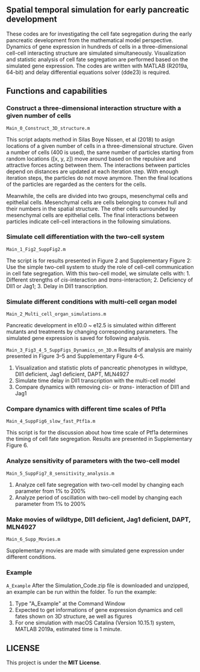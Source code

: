 ## Spatial temporal simulation for early pancreatic development
These codes are for investigating the cell fate segregation during the early pancreatic development from the mathematical model perspective.
Dynamics of gene expression in hundreds of cells in a three-dimensional cell-cell interacting structure are simulated simultaneously. 
Visualization and statistic analysis of cell fate segregation are performed based on the simulated gene expression.
The codes are written with MATLAB (R2019a, 64-bit) and delay differential equations solver (dde23) is required.
## Functions and capabilities
### Construct a three-dimensional interaction structure with a given number of cells
`Main_0_Construct_3D_structure.m`

This script adapts method in Silas Boye Nissen, et al (2018) to asign locations of a given number of cells in a three-dimensional structure.
Given a number of cells (400 is used), the same number of particles starting from random locations ([x, y, z]) move around based on the repulsive 
and attractive forces acting between them. The interactions between particles depend on distances are updated at each iteration step. With enough iteration steps, the particles do not move anymore. Then the final locations of the particles are
regarded as the centers for the cells. 

Meanwhile, the cells are divided into two groups, mesenchymal cells and epithelial cells. Mesenchymal cells are cells
belonging to convex hull and their numbers in the spatial structure. The other cells surrounded by mesenchymal cells are epithelial cells.
The final interactions between particles indicate cell-cell interactions in the following simulations.

### Simulate cell differentiation with the two-cell system 
`Main_1_Fig2_SuppFig2.m`

The script is for results presented in Figure 2 and Supplementary Figure 2: Use the simple two-cell system to study the role of 
cell-cell communication in cell fate segregation. With this two-cell model, we simulate cells with: 1. Different strengths of *cis*-interaction and *trans*-interaction;
2. Deficiency of Dll1 or Jag1; 3. Delay in Dll1 transcription.

### Simulate different conditions with multi-cell organ model 
`Main_2_Multi_cell_organ_simulations.m`
 
 Pancreatic development in e10.0 ~ e12.5 is simulated within different mutants and treatments by changing corresponding parameters. 
 The simulated gene expression is saved for following analysis.
 
`Main_3_Fig3_4_5_SuppFigs_Dynamics_on_3D.m`
Results of analysis are mainly presented in Figure 3–5 and Supplementary Figure 4–5.
 1) Visualization and statistic plots of pancreatic phenotypes in wildtype, Dll1 deficient, Jag1 deficient, DAPT, MLN4927
 2) Simulate time delay in Dll1 transcription with the multi-cell model
 3) Compare dynamics with removing *cis*- or *trans*- interaction of Dll1 and Jag1 

### Compare dynamics with different time scales of Ptf1a
`Main_4_SuppFig6_slow_fast_Ptf1a.m`

This script is for the discussion about how time scale of Ptf1a determines the timing of cell fate segregation. 
Results are presented in Supplementary Figure 6.
 
### Analyze sensitivity of parameters with the two-cell model
`Main_5_SuppFig7_8_sensitivity_analysis.m`
 1) Analyze cell fate segregation with two-cell model by changing each parameter from 1% to 200% 
 2) Analyze period of oscillation with two-cell model by changing each parameter from 1% to 200%

### Make movies of wildtype, Dll1 deficient, Jag1 deficient, DAPT, MLN4927
`Main_6_Supp_Movies.m`

Supplementary movies are made with simulated gene expression under different conditions.

### Example
`A_Example`
After the Simulation_Code.zip file is downloaded and unzipped, an example can be run within the folder.
To run the example:

1) Type "A_Example" at the Command Window
2) Expected to get informations of gene expression dynamics and cell fates shown on 3D structure, ae well as figures
3) For one simulation with macOS Catalina (Version 10.15.1) system, MATLAB 2019a, estimated time is 1 minute.


## LICENSE
This project is under the **MIT License**.
